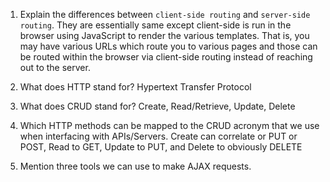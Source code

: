 1. Explain the differences between `client-side routing` and `server-side routing`.
They are essentially same except client-side is run in the browser using JavaScript to render the various templates. That is, you may have various URLs which route you to various pages and those can be routed within the browser via client-side routing instead of reaching out to the server.

1. What does HTTP stand for?
Hypertext Transfer Protocol

1. What does CRUD stand for?
Create, Read/Retrieve, Update, Delete

1. Which HTTP methods can be mapped to the CRUD acronym that we use when interfacing with APIs/Servers.
Create can correlate or PUT or POST, Read to GET, Update to PUT, and Delete to obviously DELETE

1. Mention three tools we can use to make AJAX requests.
